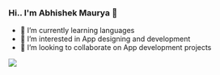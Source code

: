 ### Hi.. I'm Abhishek Maurya 👋

* 🌱 I’m currently learning languages
* 👀 I’m interested in App designing and development
* 💞️ I’m looking to collaborate on App development projects

<img src="https://github-readme-stats.vercel.app/api?username=Abhi8874&&show_icons=true&title_color=ffffff&icon_color=bb2acf&text_color=daf7dc&bg_color=151515">
